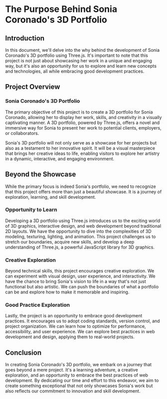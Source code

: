 # The Purpose Behind Sonia Coronado's 3D Portfolio

## Introduction

In this document, we'll delve into the why behind the development of Sonia Coronado's 3D portfolio using Three.js. It's important to note that this project is not just about showcasing her work in a unique and engaging way, but it's also an opportunity for us to explore and learn new concepts and technologies, all while embracing good development practices.

## Project Overview

### Sonia Coronado's 3D Portfolio

The primary objective of this project is to create a 3D portfolio for Sonia Coronado, allowing her to display her work, skills, and creativity in a visually captivating manner. A 3D portfolio, powered by Three.js, offers a novel and immersive way for Sonia to present her work to potential clients, employers, or collaborators.

Sonia's 3D portfolio will not only serve as a showcase for her projects but also as a testament to her innovative spirit. It will be a visual masterpiece that brings her creative ideas to life, enabling visitors to explore her artistry in a dynamic, interactive, and engaging environment.

## Beyond the Showcase

While the primary focus is indeed Sonia's portfolio, we need to recognize that this project offers more than just a beautiful showcase. It is a journey of exploration, learning, and skill development.

### Opportunity to Learn

Developing a 3D portfolio using Three.js introduces us to the exciting world of 3D graphics, interactive design, and web development beyond traditional 2D layouts. We have the opportunity to dive into the complexities of 3D modeling, texturing, lighting, and animation. This project challenges us to stretch our boundaries, acquire new skills, and develop a deep understanding of Three.js, a powerful JavaScript library for 3D graphics.

### Creative Exploration

Beyond technical skills, this project encourages creative exploration. We can experiment with visual design, user experience, and interactivity. We have the chance to bring Sonia's vision to life in a way that's not just functional but also artistic. We can push the boundaries of what a portfolio can be and explore how to make it memorable and inspiring.

### Good Practice Exploration

Lastly, the project is an opportunity to embrace good development practices. It encourages us to adopt coding standards, version control, and project organization. We can learn how to optimize for performance, accessibility, and user experience. We can explore best practices in web development and design, applying them to real-world projects.

## Conclusion

In creating Sonia Coronado's 3D portfolio, we embark on a journey that goes beyond a mere project. It's a learning adventure, a creative exploration, and an opportunity to embrace the best practices of web development. By dedicating our time and effort to this endeavor, we aim to create something exceptional that not only showcases Sonia's work but also reflects our commitment to innovation and skill development.
